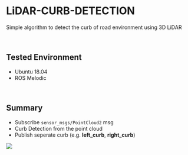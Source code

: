 # LiDAR-CURB-DETECTION

Simple algorithm to detect the curb of road environment using 3D LiDAR <br/>

<br/>

## Tested Environment

- Ubuntu 18.04
- ROS Melodic

<br/>

## Summary

* Subscribe `sensor_msgs/PointCloud2` msg
* Curb Detection from the point cloud
* Publish seperate curb (e.g. **left_curb**, **right_curb**)

![](/lidar-curb.gif)
